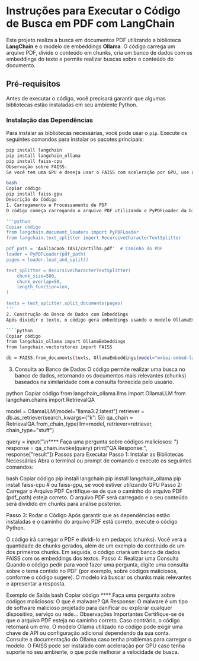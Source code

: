 # Instruções para Executar o Código de Busca em PDF com LangChain

Este projeto realiza a busca em documentos PDF utilizando a biblioteca **LangChain** e o modelo de embeddings **Ollama**. O código carrega um arquivo PDF, divide o conteúdo em chunks, cria um banco de dados com os embeddings do texto e permite realizar buscas sobre o conteúdo do documento.

## Pré-requisitos

Antes de executar o código, você precisará garantir que algumas bibliotecas estão instaladas em seu ambiente Python.

### Instalação das Dependências

Para instalar as bibliotecas necessárias, você pode usar o `pip`. Execute os seguintes comandos para instalar os pacotes principais:

```bash
pip install langchain
pip install langchain_ollama
pip install faiss-cpu
Observação sobre FAISS:
Se você tem uma GPU e deseja usar o FAISS com aceleração por GPU, use o seguinte comando em vez do faiss-cpu:

bash
Copiar código
pip install faiss-gpu
Descrição do Código
1. Carregamento e Processamento de PDF
O código começa carregando o arquivo PDF utilizando o PyPDFLoader da biblioteca LangChain. Em seguida, o conteúdo é dividido em "chunks", ou pedaços de texto, usando o RecursiveCharacterTextSplitter para facilitar a busca e a análise.

'''python
Copiar código
from langchain.document_loaders import PyPDFLoader
from langchain.text_splitter import RecursiveCharacterTextSplitter

pdf_path = 'Avaliacao5_TASI/cartilha.pdf'  # Caminho do PDF
loader = PyPDFLoader(pdf_path)
pages = loader.load_and_split()

text_splitter = RecursiveCharacterTextSplitter(
    chunk_size=500,
    chunk_overlap=50,
    length_function=len,
)

texts = text_splitter.split_documents(pages)
'''
2. Construção do Banco de Dados com Embeddings
Após dividir o texto, o código gera embeddings usando o modelo OllamaEmbeddings e armazena essas representações em um banco de dados FAISS, que é uma estrutura eficiente para busca de similaridade.

````python
Copiar código
from langchain_ollama import OllamaEmbeddings
from langchain.vectorstores import FAISS

db = FAISS.from_documents(texts, OllamaEmbeddings(model="mxbai-embed-large"))
```
3. Consulta ao Banco de Dados
O código permite realizar uma busca no banco de dados, retornando os documentos mais relevantes (chunks) baseados na similaridade com a consulta fornecida pelo usuário.

python
Copiar código
from langchain_ollama.llms import OllamaLLM
from langchain.chains import RetrievalQA

model = OllamaLLM(model="llama3.2:latest")
retriever = db.as_retriever(search_kwargs={"k": 5})
qa_chain = RetrievalQA.from_chain_type(llm=model, retriever=retriever, chain_type="stuff")

query = input("\n**** Faça uma pergunta sobre códigos maliciosos: ")
response = qa_chain.invoke(query)
print("QA Response:", response["result"])
Passos para Executar
Passo 1: Instalar as Bibliotecas Necessárias
Abra o terminal ou prompt de comando e execute os seguintes comandos:

bash
Copiar código
pip install langchain
pip install langchain_ollama
pip install faiss-cpu  # ou faiss-gpu, se você estiver utilizando GPU
Passo 2: Carregar o Arquivo PDF
Certifique-se de que o caminho do arquivo PDF (pdf_path) esteja correto. O arquivo PDF será carregado e o seu conteúdo será dividido em chunks para análise posterior.

Passo 3: Rodar o Código
Após garantir que as dependências estão instaladas e o caminho do arquivo PDF está correto, execute o código Python.

O código irá carregar o PDF e dividi-lo em pedaços (chunks).
Você verá a quantidade de chunks gerados, além de um exemplo do conteúdo de um dos primeiros chunks.
Em seguida, o código criará um banco de dados FAISS com os embeddings dos textos.
Passo 4: Realizar uma Consulta
Quando o código pedir para você fazer uma pergunta, digite uma consulta sobre o tema contido no PDF (por exemplo, sobre códigos maliciosos, conforme o código sugere). O modelo irá buscar os chunks mais relevantes e apresentar a resposta.

Exemplo de Saída
bash
Copiar código
**** Faça uma pergunta sobre códigos maliciosos: O que é malware?
QA Response: O malware é um tipo de software malicioso projetado para danificar ou explorar qualquer dispositivo, serviço ou rede...
Observações Importantes
Certifique-se de que o arquivo PDF esteja no caminho correto. Caso contrário, o código retornará um erro.
O modelo Ollama utilizado no código pode exigir uma chave de API ou configuração adicional dependendo da sua conta. Consulte a documentação do Ollama caso tenha problemas para carregar o modelo.
O FAISS pode ser instalado com aceleração por GPU caso tenha suporte no seu ambiente, o que pode melhorar a velocidade de busca.